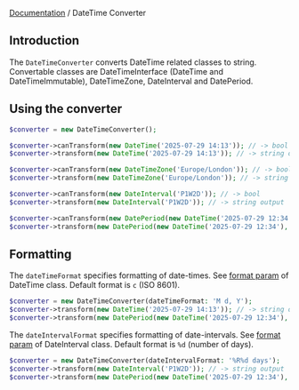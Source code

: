 [Documentation](../../README.md) / DateTime Converter

## Introduction

The `DateTimeConverter` converts DateTime related classes to string.
Convertable classes are DateTimeInterface (DateTime and DateTimeImmutable), DateTimeZone, DateInterval and DatePeriod.

## Using the converter

```php
$converter = new DateTimeConverter();

$converter->canTransform(new DateTime('2025-07-29 14:13')); // -> bool
$converter->transform(new DateTime('2025-07-29 14:13')); // -> string output

$converter->canTransform(new DateTimeZone('Europe/London')); // -> bool
$converter->transform(new DateTimeZone('Europe/London')); // -> string output

$converter->canTransform(new DateInterval('P1W2D')); // -> bool
$converter->transform(new DateInterval('P1W2D')); // -> string output

$converter->canTransform(new DatePeriod(new DateTime('2025-07-29 12:34'), new DateInterval('P1D'), 2)); // -> bool
$converter->transform(new DatePeriod(new DateTime('2025-07-29 12:34'), new DateInterval('P1D'), 2)); // -> string output
```

## Formatting

The `dateTimeFormat` specifies formatting of date-times.
See [format param](https://www.php.net/manual/en/datetime.format.php#refsect1-datetime.format-parameters) of DateTime class.
Default format is `c` (ISO 8601).

```php
$converter = new DateTimeConverter(dateTimeFormat: 'M d, Y');
$converter->transform(new DateTime('2025-07-29 14:13')); // -> string output
$converter->transform(new DatePeriod(new DateTime('2025-07-29 12:34'), new DateInterval('P1D'), 2)); // -> string output
```

The `dateIntervalFormat` specifies formatting of date-intervals.
See [format param](https://www.php.net/manual/en/dateinterval.format.php#refsect1-dateinterval.format-parameters) of DateInterval class.
Default format is `%d` (number of days).

```php
$converter = new DateTimeConverter(dateIntervalFormat: '%R%d days');
$converter->transform(new DateInterval('P1W2D')); // -> string output
$converter->transform(new DatePeriod(new DateTime('2025-07-29 12:34'), new DateInterval('P1D'), 2)); // -> string output
```
